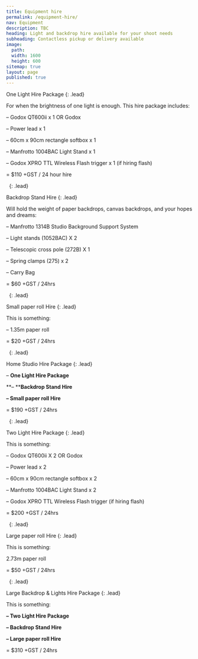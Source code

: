 ```yaml
---
title: Equipment hire
permalink: /equipment-hire/
nav: Equipment
description: TBC
heading: Light and backdrop hire available for your shoot needs
subheading: Contactless pickup or delivery available
image:
  path:
  width: 1600
  height: 600
sitemap: true
layout: page
published: true
---
```


One Light Hire Package
{: .lead}

For when the brightness of one light is enough. This hire package includes:

– Godox QT600ii x 1 OR Godox&nbsp;

– Power lead x 1

– 60cm x 90cm rectangle softbox x 1

– Manfrotto 1004BAC Light Stand x 1

– Godox XPRO TTL Wireless Flash trigger x 1 (if hiring flash)

\= $110 +GST / 24 hour hire

&nbsp;
{: .lead}

Backdrop Stand Hire
{: .lead}

Will hold the weight of paper backdrops, canvas backdrops, and your hopes and dreams:

– Manfrotto 1314B Studio Background Support System

– Light stands (1052BAC) X 2

– Telescopic cross pole (272B) X 1

– Spring clamps (275) x 2

– Carry Bag

\= $60 +GST / 24hrs

&nbsp;
{: .lead}

Small paper roll Hire
{: .lead}

This is something:

– 1.35m paper roll

\= $20 +GST / 24hrs

&nbsp;
{: .lead}

Home Studio Hire Package
{: .lead}

–&nbsp;**One Light Hire Package**

**–&nbsp;****Backdrop Stand Hire**

**– Small paper roll Hire**

\= $190 +GST / 24hrs

&nbsp;
{: .lead}

Two Light Hire Package
{: .lead}

This is something:

– Godox QT600ii X 2 OR Godox

– Power lead x 2

– 60cm x 90cm rectangle softbox x 2

– Manfrotto 1004BAC Light Stand x 2

– Godox XPRO TTL Wireless Flash trigger (if hiring flash)

\= $200 +GST / 24hrs

&nbsp;
{: .lead}

Large paper roll Hire
{: .lead}

This is something:

2\.73m paper roll

\= $50 +GST / 24hrs

&nbsp;
{: .lead}

Large Backdrop & Lights Hire Package
{: .lead}

This is something:

**– Two Light Hire Package**

**– Backdrop Stand Hire**

**– Large paper roll Hire**

\= $310 +GST / 24hrs
